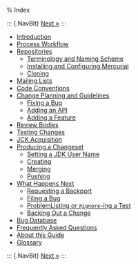 % Index

::: {.NavBit}
[Next »](intro.html)
:::

* [Introduction](intro.html)
* [Process Workflow](processWorkflow.html)
* [Repositories](repositories.html)
  * [Terminology and Naming Scheme](repositories.html#terminology-and-naming-scheme)
  * [Installing and Configuring Mercurial](repositories.html#installing-and-configuring-mercurial)
  * [Cloning](repositories.html#cloning)
* [Mailing Lists](mailingLists.html)
* [Code Conventions](codeConventions.html)
* [Change Planning and Guidelines](changePlanning.html)
  * [Fixing a Bug](changePlanning.html#fixing-a-bug)
  * [Adding an API](changePlanning.html#adding-an-api)
  * [Adding a Feature](changePlanning.html#adding-a-featurejsr)
* [Review Bodies](reviewBodies.html)
* [Testing Changes](testingChanges.html)
* [JCK Acquisition](jckAcquisition.html)
* [Producing a Changeset](producingChangeset.html)
  * [Setting a JDK User Name](producingChangeset.html#setting-a-jdk-user-name)
  * [Creating](producingChangeset.html#creating)
  * [Merging](producingChangeset.html#merging)
  * [Pushing](producingChangeset.html#pushing)
* [What Happens Next](next.html)
  * [Requesting a Backport](next.html#requesting-a-backport)
  * [Filing a Bug](next.html#filing-a-bug)
  * [ProblemListing or `@ignore`-ing a Test](#problemlisting-or-ignore-ing-a-test)
  * [Backing Out a Change](next.html#backing-out-a-change)
* [Bug Database](bugDatabase.html)
* [Frequently Asked Questions](faq.html)
* [About this Guide](about.html)
* [Glossary](glossary.html)

::: {.NavBit}
[Next »](intro.html)
:::
